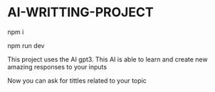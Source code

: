 # AI-WRITTING-PROJECT

npm i

npm run dev

This project uses the AI gpt3. This AI is able to learn and create new amazing responses to your inputs

Now you can ask for tittles related to your topic

